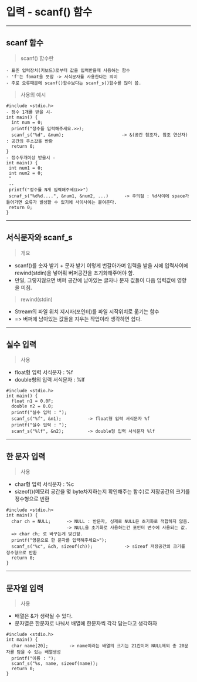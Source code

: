 # 입력 - scanf() 함수
---
scanf 함수
---
> scanf() 함수란<br>
```
- 표준 입력장치(키보드)로부터 값을 입력받을때 사용하는 함수
- 'f'는 fomat을 뜻함 -> 서식문자를 사용한다는 의미
- 주로 오류때문에 scanf()함수보다는 scanf_s()함수를 많이 씀.
```
> 사용의 예시<br>
```
#include <stdio.h>
- 정수 1개를 받을 시-
int main() {
  int num = 0;
  printf("정수를 입력해주세요.>>);
  scanf_s("%d", &num);                      -> &(공간 참조자, 참조 연산자) : 공간의 주소값을 반환
  return 0;
}
- 정수두개이상 받을시 -
int main() {
 int num1 = 0;
 int num2 = 0;
 "
 ..
 printf("정수를 N개 입력해주세요>>")
 scnaf_s("%d%d....", &num1, &num2, ...)      -> 주의점 : %d사이에 space가 들어가면 오류가 발생할 수 있기에 사이사이는 붙여준다.
 return 0;
}
```
---
서식문자와 scanf_s
---
> 개요<br>
- scanf()를 숫자 받기 + 문자 받기 이렇게 번갈아가며 입력을 받을 시에 입력사이에 rewind(stdin)을 넣어줘 버퍼공간을 초기화해주어야 함.
- 만일, 그렇지않으면 버퍼 공간에 남아있는 글자나 문자 값들이 다음 입력값에 영향을 미침.
> rewind(stdin)<br>
- Stream의 파일 위치 지시자(포인터)를 파일 시작위치로 옯기는 함수
- => 버퍼에 남아있는 값들을 지우는 작업이라 생각하면 쉽다.
---
실수 입력
---
> 사용<br>
- float형 입력 서식문자 : %f
- double형의 입력 서식문자 : %lf
```
#include <stdio.h>
int main() {
  float n1 = 0.0F;
  double n2 = 0.0;
  printf("실수 입력 : ");
  scanf_s("%f", &n1);          -> float형 입력 서식문자 %f
  printf("실수 입력 : ");
  scanf_s("%lf", &n2);         -> double형 입력 서식문자 %lf
```
---
한 문자 입력
---
> 사용<br>
- char형 입력 서식문자 : %c
- sizeof()(메모리 공간을 몇 byte차지하는지 확인해주는 함수)로 저장공간의 크기를 정수형으로 반환
```
#include <stdio.h>
int main() {
  char ch = NULL;      -> NULL : 반문자, 싱제로 NULL은 초기화로 적합하지 않음.
                       -> NULL을 초기화로 사용하는건 포인터 변수에 사용되는 값.
  => char ch; 로 바꾸는게 맞긴함.
  printf("영문으로 한 문자를 입력해주세요>");
  scanf_s("%c", &ch, sizeof(ch));            -> sizeof 저장공간의 크기를 정수형으로 반환
  return 0;
}
```
---
문자열 입력
---
> 사용<br>
- 배열은 &가 생략될 수 있다.
- 문자열은 한문자로 나눠서 배열에 한문자씩 각각 담는다고 생각하자
```
#include <stdio.h>
int main() {
  char name[20];        -> name이라는 배열의 크기는 21칸이며 NULL제외 총 20문자를 담을 수 있는 배열생성
  printf("이름 : ");
  scanf_s("%s, name, sizeof(name));
  return 0;
}
```






























